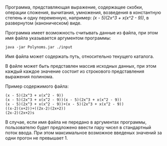 Программа, представляющая  выражение, содержащее скобки, операции сложения, вычитания, умножения, возведения в константную степень и одну переменную, например: *(x - 5)(2x^3 + x(x^2 - 9))*, в развернутом (каноническом) виде.

Программа имеет возможность считывать данные из файла, при этом имя файла  указывается аргументом программы:

`java -jar Polynoms.jar ./input`

Имя файла может содержать путь, относительно текущего каталога.

В файле может быть представлен массив исходных данных, при этом каждый
каждое значение состоит из строкового представления выражения полинома.

Пример содержимого файла:
```
(x - 5)(2x^3 + x(x^2 - 9))
(x - 5)(2x^3 + x(x^2 - 9))(x - 5)(2x^3 + x(x^2 - 9))
(x - 5)(2x^3 + x(x^2 - 9))+(x - 5)(2x^3 + x(x^2 - 9))
((x-2)(x+2))+((2x-2)(2x+2))
(2x-2)(2x+2)s
```

В случае, если имя файла не передано в аргументах программы, 
пользователю будет предложено ввести пару чисел в стандартный поток
 ввода. При этом максимальное возможное введеных значений за одни прогон не превышает 1.
